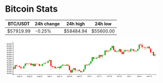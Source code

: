 # Bitcoin Stats

BTC/USDT|24h change|24h high|24h low|
|---|---|---|---|
|$57919.99|-0.25%|$58484.94|$55600.00|

<img src="./chart.svg">
